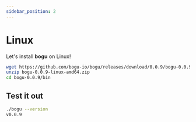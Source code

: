 ```yaml
---
sidebar_position: 2
---
```


# Linux

Let's install **bogu** on Linux!

```bash
wget https://github.com/bogu-io/bogu/releases/download/0.0.9/bogu-0.0.9-linux-amd64.zip
unzip bogu-0.0.9-linux-amd64.zip
cd bogu-0.0.9/bin
```

## Test it out

```bash
./bogu --version
v0.0.9
```
